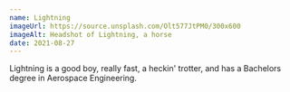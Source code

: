 ```yaml
---
name: Lightning
imageUrl: https://source.unsplash.com/Olt577JtPM0/300x600
imageAlt: Headshot of Lightning, a horse 
date: 2021-08-27
---
```


Lightning is a good boy, really fast, a heckin' trotter, and has a Bachelors degree in Aerospace Engineering. 